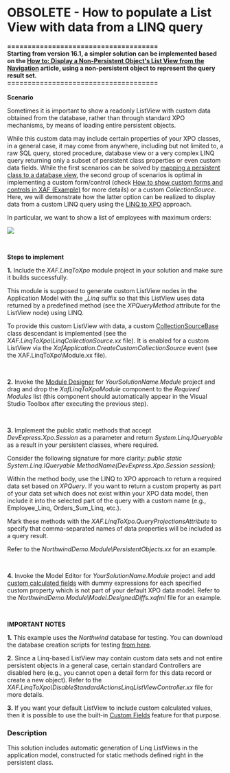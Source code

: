 # OBSOLETE - How to populate a List View with data from a LINQ query


<p><strong>=====================================</strong><br><strong>Starting from version 16.1, a simpler solution can be implemented based on the <a href="https://documentation.devexpress.com/eXpressAppFramework/CustomDocument114052.aspx">How to: Display a Non-Persistent Object's List View from the Navigation</a> article, using a non-persistent object to represent the query result set.</strong><br><strong>=====================================<br><br>Scenario</strong></p>
<p>Sometimes it is important to show a readonly ListView with custom data obtained from the database, rather than through standard XPO mechanisms, by means of loading entire persistent objects.</p>
<p>While this custom data may include certain properties of your XPO classes, in a general case, it may come from anywhere, including but not limited to, a raw SQL query, stored procedure, database view or a very complex LINQ query returning only a subset of persistent class properties or even custom data fields. While the first scenarios can be solved by <a href="https://documentation.devexpress.com/#Xaf/CustomDocument3281"><u>mapping a persistent class to a database view</u></a>, the second group of scenarios is optimal in implementing a custom form/control (check <a href="https://www.devexpress.com/Support/Center/p/E911">How to show custom forms and controls in XAF (Example)</a> for more details) or a custom <em>CollectionSource</em>. <br> Here, we will demonstrate how the latter option can be realized to display data from a custom LINQ query using the <a href="https://documentation.devexpress.com/#XPO/CustomDocument4060"><u>LINQ to XPO</u></a> approach.</p>
<p>In particular, we want to show a list of employees with maximum orders:</p>
<p><img src="https://raw.githubusercontent.com/DevExpress-Examples/obsolete-how-to-populate-a-list-view-with-data-from-a-linq-query-e859/9.3.2+/media/4ed81ad9-f950-4a9d-8844-77b070542856.png"></p>
<br>
<p><strong>Steps to implement</strong></p>
<p><strong>1.</strong> Include the <em>XAF.LinqToXpo</em> module project in your solution and make sure it builds successfully.</p>
<p>This module is supposed to generate custom ListView nodes in the Application Model with the <strong>_</strong><em>Linq </em>suffix so that this ListView uses data returned by a predefined method (see the <em>XPQueryMethod</em> attribute for the ListView node) using LINQ.</p>
<p>To provide this custom ListView with data, a custom <a href="https://documentation.devexpress.com/#Xaf/clsDevExpressExpressAppCollectionSourceBasetopic"><u>CollectionSourceBase</u></a> class descendant is implemented (see the <em>XAF.LinqToXpo\LinqCollectionSource.xx</em> file). It is enabled for a custom ListView via the <em>XafApplication.CreateCustomCollectionSource</em> event (see the XAF.LinqToXpo\Module.xx file).</p>
<br>
<p><strong>2.</strong> Invoke the <a href="https://documentation.devexpress.com/#Xaf/CustomDocument2828"><u>Module Designer</u></a> for <em>YourSolutionName.Module</em> project and drag and drop the <em>XafLinqToXpoModule</em> component to the <em>Required Modules</em> list (this component should automatically appear in the Visual Studio Toolbox after executing the previous step).</p>
<br>
<p><strong>3.</strong> Implement the public static methods that accept <em>DevExpress.Xpo.Session</em> as a parameter and return <em>System.Linq.IQueryable</em> as a result in your persistent classes, where required.</p>
<p>Consider the following signature for more clarity: <em>public static System.Linq.IQueryable MethodName(DevExpress.Xpo.Session session)</em><em>;</em></p>
<p>Within the method body, use the LINQ to XPO approach to return a required data set based on <em>XPQuery<T></em>. If you want to return a custom property as part of your data set which does not exist within your XPO data model, then include it into the selected part of the query with a custom name (e.g., Employee_Linq, Orders_Sum_Linq, etc.).</p>
<p>Mark these methods with the <em>XAF.LinqToXpo.QueryProjectionsAttribute</em> to specify that comma-separated names of data properties will be included as a query result.</p>
<p>Refer to the <em>NorthwindDemo.Module\PersistentObjects.xx</em> for an example.</p>
<br>
<p><strong>4.</strong> Invoke the Model Editor for <em>YourSoluti</em><em>onName.Module</em> project and add <a href="https://documentation.devexpress.com/#Xaf/CustomDocument3583"><u>custom calculated fields</u></a> with dummy expressions for each specified custom property which is not part of your default XPO data model. Refer to the <em>NorthwindDemo.Module\Model.DesignedDiffs.xafml</em> file for an example.</p>
<br>
<p><strong>IMPORTANT NOTES</strong></p>
<p><strong>1.</strong> This example uses the <em>Northwind </em>database for testing. You can download the database creation scripts for testing <a href="http://technet.microsoft.com/en-us/library/ms143221(v=sql.105).aspx"><u>from here</u></a>.</p>
<p><strong>2.</strong> Since a Linq-based ListView may contain custom data sets and not entire persistent objects in a general case, certain standard Controllers are disabled here (e.g., you cannot open a detail form for this data record or create a new object). Refer to the <em>XAF.LinqToXpo\DisableStandardActionsLinqListViewController.xx</em> file for more details.</p>
<p><strong>3.</strong> If you want your default ListView to include custom calculated values, then it is possible to use the built-in <a href="https://documentation.devexpress.com/#Xaf/CustomDocument3583"><u>Custom Fields</u></a> feature for that purpose.</p>


<h3>Description</h3>

<p>This solution includes automatic generation of Linq ListViews in the application model, constructed for static methods defined right in the persistent class.</p>

<br/>


